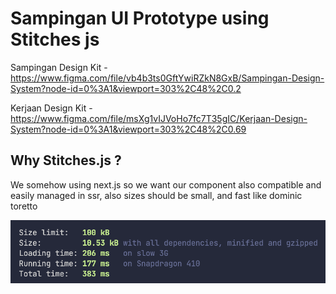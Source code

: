 # Sampingan UI Prototype using Stitches js

Sampingan Design Kit - https://www.figma.com/file/vb4b3ts0GftYwiRZkN8GxB/Sampingan-Design-System?node-id=0%3A1&viewport=303%2C48%2C0.2


Kerjaan Design Kit - https://www.figma.com/file/msXg1vIJVoHo7fc7T35gIC/Kerjaan-Design-System?node-id=0%3A1&viewport=303%2C48%2C0.69

## Why Stitches.js ? 
 We somehow using next.js so we want our component also compatible and easily managed in ssr,
 also sizes should be small, and fast like dominic toretto

 ![sizes](https://github.com/excalibur995/sampingan-ui-stitches/blob/main/src/static/assets/images/size-limit.png?raw=true)

